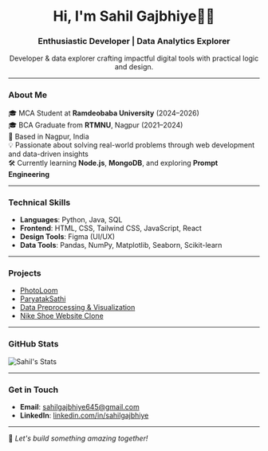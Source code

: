 

<h1 align="center">Hi, I'm Sahil Gajbhiye👋🏼</h1> 
<h3 align="center">Enthusiastic Developer | Data Analytics Explorer</h3>

<p align="center">Developer & data explorer crafting impactful digital tools with practical logic and design.</p>


---

###  About Me

🎓 MCA Student at **Ramdeobaba University** (2024–2026)  
🎓 BCA Graduate from **RTMNU**, Nagpur (2021–2024)  
📍 Based in Nagpur, India  
💡 Passionate about solving real-world problems through web development and data-driven insights  
🛠️ Currently learning **Node.js**, **MongoDB**, and exploring **Prompt Engineering**

---

###  Technical Skills

- **Languages**: Python, Java, SQL  
- **Frontend**: HTML, CSS, Tailwind CSS, JavaScript, React  
- **Design Tools**: Figma (UI/UX)  
- **Data Tools**: Pandas, NumPy, Matplotlib, Seaborn, Scikit-learn

---

###  Projects

- [PhotoLoom](https://github.com/SahilGajbiye/PhotoLoom)
- [ParyatakSathi](https://github.com/SahilGajbiye/ParyatakSathi)
- [Data Preprocessing & Visualization](https://github.com/SahilGajbiye/ParyatakSathi)
- [Nike Shoe Website Clone](https://github.com/SahilGajbiye/Nike-Clone)


---

###  GitHub Stats

![Sahil's Stats](https://github-readme-stats.vercel.app/api?username=Sahil&theme=tokyonight&show_icons=true&hide_border=false&count_private=false)

---

###  Get in Touch

- **Email**: sahilgajbhiye645@gmail.com  
- **LinkedIn**: [linkedin.com/in/sahilgajbhiye](https://linkedin.com/in/sahilgajbhiye)

---

🔁 *Let's build something amazing together!*


